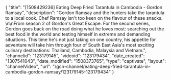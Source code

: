 {
    "title": "[1508429236] Eating Deep Fried Tarantula in Cambodia - Gordon Ramsay",
    "description": "Gordon Ramsay and the hunters take the tarantula to a local cook. Chef Ramsay isn't too keen on the flavour of these snacks. \n\nFrom season 2 of Gordon's Great Escape. For the second series, Gordon goes back on the road doing what he loves most: searching out the best food in the world and testing himself in extreme and demanding situations. This time he's not just taking on one country, his appetite for adventure will take him through four of South East Asia's most exciting culinary destinations: Thailand, Cambodia, Malaysia and Vietnam.",
    "channelid": "123179145",
    "videoid": "123179434",
    "date_created": "1307541043",
    "date_modified": "1508373765",
    "type": "captivate",
    "layout": "channelVideo",
    "url": "\/gcn-channel\/eating-deep-fried-tarantula-in-cambodia-gordon-ramsay\/123179145-123179434"
}